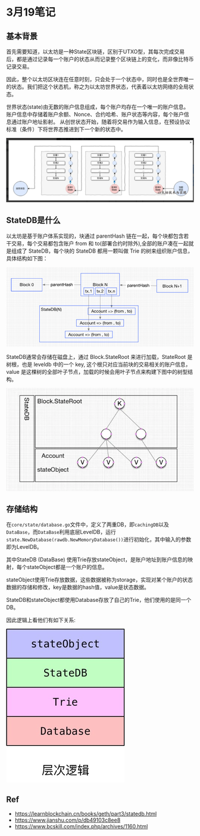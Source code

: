 # 3月19笔记

## 基本背景

首先需要知道，以太坊是一种State区块链，区别于UTXO型，其每次完成交易后，都是通过记录每一个账户的状态从而记录整个区块链上的变化，而非像比特币记录交易。

因此，整个以太坊区块连在任意时刻，只会处于一个状态中，同时也是全世界唯一的状态。我们把这个状态机，称之为以太坊世界状态，代表着以太坊网络的全局状态。

世界状态(state)由无数的账户信息组成，每个账户均存在一个唯一的账户信息。账户信息中存储着账户余额、Nonce、合约哈希、账户状态等内容，每个账户信息通过账户地址影射。 从创世状态开始，随着将交易作为输入信息，在预设协议标准（条件）下将世界态推进到下一个新的状态中。

![state](images/state.png)

## StateDB是什么

以太坊是基于账户体系实现的，块通过 parentHash 链在一起，每个块都包含若干交易，每个交易都包含账户 from 和 to(部署合约时除外),全部的账户凑在一起就是组成了 StateDB，每个块的 StateDB 都用一颗叫做 Trie 的树来组织账户信息，具体结构如下图：

![statedb](images/statedb.png)

StateDB通常会存储在磁盘上，通过 Block.StateRoot 来进行加载，StateRoot 是树根，也是 leveldb 中的一个 key, 这个根只对应当前块的交易相关的账户信息，value 是这棵树的全部叶子节点，加载的时候会用叶子节点来构建下图中的树型结构。

![trie](images/trie.png)

## 存储结构

在`core/state/database.go`文件中，定义了两重DB，即`cachingDB`以及`DataBase`，而`DataBase`利用底层LevelDB，运行`state.NewDatabase(rawdb.NewMemoryDatabase())`进行初始化，其中输入的参数即为LevelDB。

其中StateDB (DataBase) 使用Trie存放stateObject，是账户地址到账户信息的映射，每个stateObject都是一个账户的信息。

stateObject使用Trie存放数据，这些数据被称为storage，实现对某个账户的状态数据的存储和修改，key是数据的hash值，value是状态数据。

StateDB和stateObject都使用Database存放了自己的Trie，他们使用的是同一个DB。

因此逻辑上看他们有如下关系:

![hierarchy](images/hierarchy.png)

## Ref
- https://learnblockchain.cn/books/geth/part3/statedb.html
- https://www.jianshu.com/p/db49103c8ee8
- https://www.bcskill.com/index.php/archives/1160.html